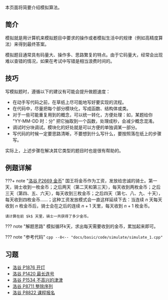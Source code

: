 本页面将简要介绍模拟算法。

## 简介

模拟就是用计算机来模拟题目中要求的操作或者模拟生活中的规律（例如高精度算法）来得到最终答案。

模拟题目通常具有码量大、操作多、思路繁复的特点。由于它码量大，经常会出现难以查错的情况，如果在考试中写错是相当浪费时间的。

## 技巧

写模拟题时，遵循以下的建议有可能会提升做题速度：

-   在动手写代码之前，在草纸上尽可能地写好要实现的流程。
-   在代码中，尽量把每个部分模块化，写成函数、结构体或类。
-   对于一些可能重复用到的概念，可以统一转化，方便处理：如，某题给你 "YY-MM-DD 时：分" 把它抽取到一个函数，处理成秒，会减少概念混淆。
-   调试时分块调试。模块化的好处就是可以方便的单独调某一部分。
-   写代码的时候一定要思路清晰，不要想到什么写什么，要按照落在纸上的步骤写。

实际上，上述步骤在解决其它类型的题目时也是很有帮助的。

## 例题详解

???+ note "[洛谷 P2669 金币](https://www.luogu.com.cn/problem/P2669)"
    国王将金币作为工资，发放给忠诚的骑士。第一天，骑士收到一枚金币；之后两天（第二天和第三天），每天收到两枚金币；之后三天（第四、五、六天），每天收到三枚金币；之后四天（第七、八、九、十天），每天收到四枚金币……；这种工资发放模式会一直这样延续下去：当连续 $n$ 天每天收到 $n$ 枚金币后，骑士会在之后的连续 $n+1$ 天里，每天收到 $n+1$ 枚金币。
    

    请计算在前 $k$ 天里，骑士一共获得了多少金币。

??? note "解题思路"
    模拟循环$k$天，求出每天需要收到的金币，累加起来即可。

??? note "参考代码"
    ```cpp
    --8<-- "docs/basic/code/simulate/simulate_1.cpp"
    ```



## 习题

-   [洛谷 P1876 开灯](https://www.luogu.com.cn/problem/P1876)
-   [洛谷 P1420 最长连号](https://www.luogu.com.cn/problem/P1420)
-   [洛谷 P1534 不高兴的津津](https://www.luogu.com.cn/problem/P1534)
-   [洛谷 P8711 整除序列](https://www.luogu.com.cn/problem/P8711)
-   [洛谷 P8822 课程报名](https://www.luogu.com.cn/problem/P8822)
